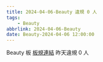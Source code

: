 ```yaml
---
title: 2024-04-06-Beauty 違規 0 人
tags:
    - Beauty
abbrlink: 2024-04-06-Beauty
date: Beauty-2024-04-06 12:00:00
---
```

Beauty 板 [板規連結](https://www.ptt.cc/bbs/Beauty/M.1630069980.A.84B.html)
昨天違規 0 人
